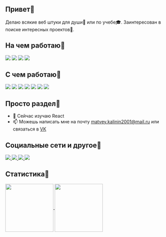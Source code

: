 ## Привет:wave:
Делаю всякие веб штуки для души:ghost: или по учебе:mortar_board:. Заинтересован в поиске интересных проектов:eyes:.

## На чем работаю:wrench:
![](https://img.shields.io/badge/OS-Windows-blue?logo=windows)
![](https://img.shields.io/badge/OS-Ubuntu-blue?logo=ubuntu)
![](https://img.shields.io/badge/IDE-Visual%20Studio-blue?logo=visualstudio)
![](https://img.shields.io/badge/Editor-Visual%20Studio%20Code-blue?logo=visualstudiocode)

## С чем работаю:hammer:
![](https://img.shields.io/badge/Верстка-HTML-informational?logo=html5)
![](https://img.shields.io/badge/Верстка-CSS-informational?logo=css3)
![](https://img.shields.io/badge/WEB-JavaScript-informational?logo=javascript)
![](https://img.shields.io/badge/WEB-TypeScript-informational?logo=typescript)
![](https://img.shields.io/badge/WEB-Angular-informational?logo=angular)
![](https://img.shields.io/badge/WEB-Node.js-informational?logo=nodedotjs)
![](https://img.shields.io/badge/WEB-Express.js-informational?logo=express)

## Просто раздел:walking:
- 🌱 Сейчас изучаю React 
- 📫 Можешь написать мне на почту matvey.kalinin2001@mail.ru или связаться в [VK](https://vk.com/matthewkalinin)

## Социальные сети и другое:speech_balloon:
<a href="https://github.com/GrafHollywood">
  <img src="https://img.shields.io/badge/GitHub-GrafHollywood-brightgreen?logo=GitHub">
</a>
<a href="https://vk.com/matthewkalinin">
  <img src="https://img.shields.io/badge/VK-matthewkalinin-brightgreen?logo=vk">
</a>
<a href="https://www.instagram.com/matthew_kalinin.jpg/">
  <img src="https://img.shields.io/badge/Instagram-matthew_kalinin.jpg-brightgreen?logo=instagram">
</a> 
<a href="https://discord.gg/KzDAmGNN6Y">
  <img src="https://img.shields.io/discord/840607976917827654?label=Discord%20server&logo=discord&logoColor=white">
</a>

## Статистика:blue_book:
<a href="https://github.com/GrafHollywood/GrafHollywood">
  <img align="center" src="https://github-readme-stats.vercel.app/api?username=GrafHollywood&theme=radical&show_icons=true" height=150px/>
</a>
<a href="https://github.com/GrafHollywood/GrafHollywood">
  <img align="center" src="https://github-readme-stats.vercel.app/api/top-langs/?username=GrafHollywood&theme=radical&layout=compact" height=150px/>
</a>
